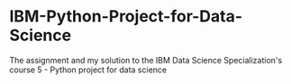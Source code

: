# IBM-Python-Project-for-Data-Science
The assignment and my solution to the IBM Data Science Specialization's course 5 - Python project for data science
